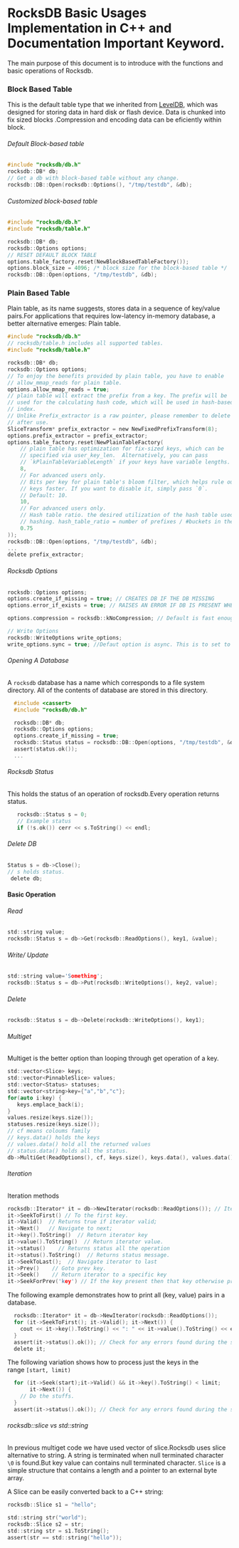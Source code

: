 # RocksDB Basic Usages Implementation in C++ and Documentation Important Keyword.

The main purpose of this document is to introduce with the functions and basic operations of Rocksdb.

### Block Based Table

This is the default table type that we inherited from [LevelDB](http://leveldb.googlecode.com/svn/trunk/doc/index.html), which was designed for storing data in hard disk or flash device. Data is chunked into fix sized blocks .Compression and encoding data can be eficiently within block.

###### Default Block-based table

```c
#include "rocksdb/db.h"
rocksdb::DB* db;
// Get a db with block-based table without any change.
rocksdb::DB::Open(rocksdb::Options(), "/tmp/testdb", &db);
```

###### Customized block-based table

```c
#include "rocksdb/db.h"
#include "rocksdb/table.h"

rocksdb::DB* db;
rocksdb::Options options;
// RESET DEFAULT BLOCK TABLE
options.table_factory.reset(NewBlockBasedTableFactory());
options.block_size = 4096; /* block size for the block-based table */
rocksdb::DB::Open(options, "/tmp/testdb", &db);
```

### Plain Based Table

Plain table, as its name suggests, stores data in a sequence of key/value pairs.For applications that requires low-latency in-memory database, a better alternative emerges: Plain table.

```c
#include "rocksdb/db.h"
// rocksdb/table.h includes all supported tables.
#include "rocksdb/table.h"

rocksdb::DB* db;
rocksdb::Options options;
// To enjoy the benefits provided by plain table, you have to enable
// allow_mmap_reads for plain table.
options.allow_mmap_reads = true;
// plain table will extract the prefix from a key. The prefix will be
// used for the calculating hash code, which will be used in hash-based
// index.
// Unlike Prefix_extractor is a raw pointer, please remember to delete it
// after use.
SliceTransform* prefix_extractor = new NewFixedPrefixTransform(8);
options.prefix_extractor = prefix_extractor;
options.table_factory.reset(NewPlainTableFactory(
    // plain table has optimization for fix-sized keys, which can be
    // specified via user_key_len.  Alternatively, you can pass
    // `kPlainTableVariableLength` if your keys have variable lengths.
    8,
    // For advanced users only. 
    // Bits per key for plain table's bloom filter, which helps rule out non-existent
    // keys faster. If you want to disable it, simply pass `0`.
    // Default: 10.
    10,
    // For advanced users only.
    // Hash table ratio. the desired utilization of the hash table used for prefix
    // hashing. hash_table_ratio = number of prefixes / #buckets in the hash table.
    0.75
));
rocksdb::DB::Open(options, "/tmp/testdb", &db);
...
delete prefix_extractor;
```

###### Rocksdb Options

```c
rocksdb::Options options;
options.create_if_missing = true; // CREATES DB IF THE DB MISSING
options.error_if_exists = true; // RAISES AN ERROR IF DB IS PRESENT WHEN TO OPEN A DB

options.compression = rocksdb::kNoCompression; // Default is fast enough but can be set to another.

// Write Options
rocksdb::WriteOptions write_options;
write_options.sync = true; //Defaut option is async. This is to set to synchronous.
```

###### Opening A Database

A `rocksdb` database has a name which corresponds to a file system directory. All of the contents of database are stored in this directory.

```c
  #include <cassert>
  #include "rocksdb/db.h"

  rocksdb::DB* db;
  rocksdb::Options options;
  options.create_if_missing = true;
  rocksdb::Status status = rocksdb::DB::Open(options, "/tmp/testdb", &db);
  assert(status.ok());
  ...
```

###### Rocksdb Status

This holds the status of an operation of rocksdb.Every operation returns status.

```c
   rocksdb::Status s = 0;
   // Example status
   if (!s.ok()) cerr << s.ToString() << endl;
```

###### Delete DB

```c
Status s = db->Close();
// s holds status.
 delete db;
```

#### Basic Operation

###### Read

```c
std::string value;
rocksdb::Status s = db->Get(rocksdb::ReadOptions(), key1, &value);
```

###### Write/ Update

```c
std::string value='Something';
rocksdb::Status s = db->Put(rocksdb::WriteOptions(), key2, value);
```

###### Delete

```c
rocksdb::Status s = db->Delete(rocksdb::WriteOptions(), key1);
```

###### Multiget

Multiget is the better option than looping through get operation of a key.

```c
std::vector<Slice> keys;
std::vector<PinnableSlice> values;
std::vector<Status> statuses;
std::vector<string>key={"a","b","c"};
for(auto i:key) {
   keys.emplace_back(i);
}
values.resize(keys.size());
statuses.resize(keys.size());
// cf means coloums family
// keys.data() holds the keys
// values.data() hold all the returned values
// status.data() holds all the status.
db->MultiGet(ReadOptions(), cf, keys.size(), keys.data(), values.data(), statuses.data());
```

###### Iteration

Iteration methods

```c
rocksdb::Iterator* it = db->NewIterator(rocksdb::ReadOptions()); // Iterator
it->SeekToFirst() // To the first key.
it->Valid()  // Returns true if iterator valid;
it->Next()   // Navigate to next;
it->key().ToString()  // Return iterator key
it->value().ToString()  // Return iterator value.
it->status()    // Returns status all the operation
it->status().ToString()  // Returns status message.
it->SeekToLast();  // Navigate iterator to last
it->Prev()    // Goto prev key.
it->Seek()    // Return iterator to a specific key
it->SeekForPrev('key') // If the key present then that key otherwise previous lower key
```

The following example demonstrates how to print all (key, value) pairs in a database.

```c
  rocksdb::Iterator* it = db->NewIterator(rocksdb::ReadOptions());
  for (it->SeekToFirst(); it->Valid(); it->Next()) {
    cout << it->key().ToString() << ": " << it->value().ToString() << endl;
  }
  assert(it->status().ok()); // Check for any errors found during the scan
  delete it;
```

The following variation shows how to process just the keys in the range `[start, limit)`

```c
  for (it->Seek(start);it->Valid() && it->key().ToString() < limit;
       it->Next()) {
    // Do the stuffs.
  }
  assert(it->status().ok()); // Check for any errors found during the scan
```

###### rocksdb::slice vs std::string

In previous multiget code we have used vector of slice.Rocksdb uses slice alternative to string. A string is terminated when null terminated character `\0` is found.But key value can contains null terminated character. `Slice` is a simple structure that contains a length and a pointer to an external byte array.

A Slice can be easily converted back to a C++ string:

```c
rocksdb::Slice s1 = "hello";

std::string str("world");
rocksdb::Slice s2 = str;
std::string str = s1.ToString();
assert(str == std::string("hello"));
```


